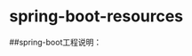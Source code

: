 # spring-boot-resources
##spring-boot工程说明：


[工程study-html-form ：spring boot前后端数据交互]: https://blog.csdn.net/sc_942344134/article/details/104155337



